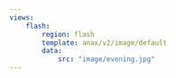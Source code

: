 ```yaml
---
views:
    flash:
        region: flash
        template: anax/v2/image/default
        data:
            src: "image/evening.jpg"
---
```

